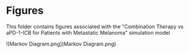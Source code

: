 # Figures


This folder contains figures associated with the "Combination Therapy vs aPD-1-ICB for Patients with Metastatic Melanoma" simulation model

![Markov Diagram.png](Markov Diagram.png)
